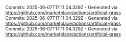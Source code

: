 Commits: 2025-06-07T17:11:04.329Z - Generated via https://github.com/marketplace/actions/artificial-grass
<br>
Commits: 2025-06-07T17:11:04.329Z - Generated via https://github.com/marketplace/actions/artificial-grass
<br>
Commits: 2025-06-07T17:11:04.329Z - Generated via https://github.com/marketplace/actions/artificial-grass
<br>
